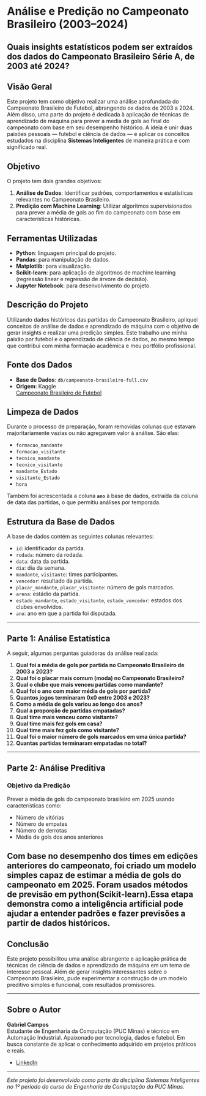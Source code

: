 # Análise e Predição no Campeonato Brasileiro (2003–2024)

## Quais insights estatísticos podem ser extraídos dos dados do Campeonato Brasileiro Série A, de 2003 até 2024?

## Visão Geral

Este projeto tem como objetivo realizar uma análise aprofundada do Campeonato Brasileiro de Futebol, abrangendo os dados de 2003 a 2024. Além disso, uma parte do projeto é dedicada à aplicação de técnicas de aprendizado de máquina para prever a media de gols ao final do campeonato com base em seu desempenho histórico. A ideia é unir duas paixões pessoais — futebol e ciência de dados — e aplicar os conceitos estudados na disciplina **Sistemas Inteligentes** de maneira prática e com significado real.

## Objetivo

O projeto tem dois grandes objetivos:

1. **Análise de Dados**: Identificar padrões, comportamentos e estatísticas relevantes no Campeonato Brasileiro.
2. **Predição com Machine Learning**: Utilizar algoritmos supervisionados para prever a média de gols ao fim do campeonato com base em características históricas.

## Ferramentas Utilizadas

- **Python**: linguagem principal do projeto.
- **Pandas**: para manipulação de dados.
- **Matplotlib**: para visualização.
- **Scikit-learn**: para aplicação de algoritmos de machine learning (regressão linear e regressão de árvore de decisão).
- **Jupyter Notebook**: para desenvolvimento do projeto.

## Descrição do Projeto

Utilizando dados históricos das partidas do Campeonato Brasileiro, apliquei conceitos de análise de dados e aprendizado de máquina com o objetivo de gerar insights e realizar uma predição simples. Este trabalho une minha paixão por futebol e o aprendizado de ciência de dados, ao mesmo tempo que contribui com minha formação acadêmica e meu portfólio profissional.

## Fonte dos Dados

- **Base de Dados**: `db/campeonato-brasileiro-full.csv`
- **Origem**: Kaggle  
  [Campeonato Brasileiro de Futebol](https://www.kaggle.com/datasets/adaoduque/campeonato-brasileiro-de-futebol/data)

## Limpeza de Dados

Durante o processo de preparação, foram removidas colunas que estavam majoritariamente vazias ou não agregavam valor à análise. São elas:

- `formacao_mandante`
- `formacao_visitante`
- `tecnico_mandante`
- `tecnico_visitante`
- `mandante_Estado`
- `visitante_Estado`
- `hora`

Também foi acrescentada a coluna **`ano`** à base de dados, extraída da coluna de data das partidas, o que permitiu análises por temporada.

## Estrutura da Base de Dados

A base de dados contém as seguintes colunas relevantes:

- `id`: identificador da partida.
- `rodada`: número da rodada.
- `data`: data da partida.
- `dia`: dia da semana.
- `mandante`, `visitante`: times participantes.
- `vencedor`: resultado da partida.
- `placar_mandante`, `placar_visitante`: número de gols marcados.
- `arena`: estádio da partida.
- `estado_mandante`, `estado_visitante`, `estado_vencedor`: estados dos clubes envolvidos.
- `ano`: ano em que a partida foi disputada.

---

## Parte 1: Análise Estatística

A seguir, algumas perguntas guiadoras da análise realizada:

1. **Qual foi a média de gols por partida no Campeonato Brasileiro de 2003 a 2023?**
2. **Qual foi o placar mais comum (moda) no Campeonato Brasileiro?**
3. **Qual o clube que mais venceu partidas como mandante?**
4. **Qual foi o ano com maior média de gols por partida?**
5. **Quantos jogos terminaram 0x0 entre 2003 e 2023?**
6. **Como a média de gols variou ao longo dos anos?**
7. **Qual a proporção de partidas empatadas?**
8. **Qual time mais venceu como visitante?**
9. **Qual time mais fez gols em casa?**
10. **Qual time mais fez gols como visitante?**
11. **Qual foi o maior número de gols marcados em uma única partida?**
12. **Quantas partidas terminaram empatadas no total?**

---

## Parte 2: Análise Preditiva

### Objetivo da Predição

Prever a média de gols do campeonato brasileiro em 2025 usando características como:

- Número de vitórias
- Número de empates
- Número de derrotas
- Média de gols dos anos anteriores

Com base no desempenho dos times em edições anteriores do campeonato, foi criado um modelo simples capaz de estimar a média de gols do campeonato em 2025. Foram usados métodos de previsão em python(Scikit-learn).Essa etapa demonstra como a inteligência artificial pode ajudar a entender padrões e fazer previsões a partir de dados históricos.
---

## Conclusão

Este projeto possibilitou uma análise abrangente e aplicação prática de técnicas de ciência de dados e aprendizado de máquina em um tema de interesse pessoal. Além de gerar insights interessantes sobre o Campeonato Brasileiro, pude experimentar a construção de um modelo preditivo simples e funcional, com resultados promissores.

---

## Sobre o Autor

**Gabriel Campos**  
Estudante de Engenharia da Computação (PUC Minas) e técnico em Automação Industrial. Apaixonado por tecnologia, dados e futebol. Em busca constante de aplicar o conhecimento adquirido em projetos práticos e reais.

- [LinkedIn](https://www.linkedin.com/in/gabrielcamposdev/)

---

*Este projeto foi desenvolvido como parte da disciplina Sistemas Inteligentes no 1º período do curso de Engenharia da Computação da PUC Minas.*

